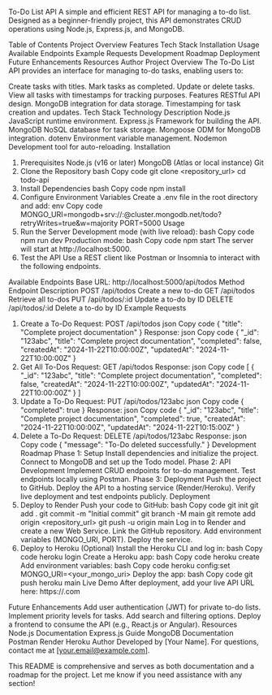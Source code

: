 To-Do List API
A simple and efficient REST API for managing a to-do list. Designed as a beginner-friendly project, this API demonstrates CRUD operations using Node.js, Express.js, and MongoDB.

Table of Contents
Project Overview
Features
Tech Stack
Installation
Usage
Available Endpoints
Example Requests
Development Roadmap
Deployment
Future Enhancements
Resources
Author
Project Overview
The To-Do List API provides an interface for managing to-do tasks, enabling users to:

Create tasks with titles.
Mark tasks as completed.
Update or delete tasks.
View all tasks with timestamps for tracking purposes.
Features
RESTful API design.
MongoDB integration for data storage.
Timestamping for task creation and updates.
Tech Stack
Technology Description
Node.js JavaScript runtime environment.
Express.js Framework for building the API.
MongoDB NoSQL database for task storage.
Mongoose ODM for MongoDB integration.
dotenv Environment variable management.
Nodemon Development tool for auto-reloading.
Installation

1. Prerequisites
   Node.js (v16 or later)
   MongoDB (Atlas or local instance)
   Git
2. Clone the Repository
   bash
   Copy code
   git clone <repository_url>
   cd todo-api
3. Install Dependencies
   bash
   Copy code
   npm install
4. Configure Environment Variables
   Create a .env file in the root directory and add:
   env
   Copy code
   MONGO_URI=mongodb+srv://<username>:<password>@cluster.mongodb.net/todo?retryWrites=true&w=majority
   PORT=5000
   Usage
5. Run the Server
   Development mode (with live reload):
   bash
   Copy code
   npm run dev
   Production mode:
   bash
   Copy code
   npm start
   The server will start at http://localhost:5000.
6. Test the API
   Use a REST client like Postman or Insomnia to interact with the following endpoints.

Available Endpoints
Base URL: http://localhost:5000/api/todos
Method Endpoint Description
POST /api/todos Create a new to-do
GET /api/todos Retrieve all to-dos
PUT /api/todos/:id Update a to-do by ID
DELETE /api/todos/:id Delete a to-do by ID
Example Requests

1. Create a To-Do
   Request: POST /api/todos
   json
   Copy code
   {
   "title": "Complete project documentation"
   }
   Response:
   json
   Copy code
   {
   "\_id": "123abc",
   "title": "Complete project documentation",
   "completed": false,
   "createdAt": "2024-11-22T10:00:00Z",
   "updatedAt": "2024-11-22T10:00:00Z"
   }
2. Get All To-Dos
   Request: GET /api/todos
   Response:
   json
   Copy code
   [
   {
   "_id": "123abc",
   "title": "Complete project documentation",
   "completed": false,
   "createdAt": "2024-11-22T10:00:00Z",
   "updatedAt": "2024-11-22T10:00:00Z"
   }
   ]
3. Update a To-Do
   Request: PUT /api/todos/123abc
   json
   Copy code
   {
   "completed": true
   }
   Response:
   json
   Copy code
   {
   "\_id": "123abc",
   "title": "Complete project documentation",
   "completed": true,
   "createdAt": "2024-11-22T10:00:00Z",
   "updatedAt": "2024-11-22T10:15:00Z"
   }
4. Delete a To-Do
   Request: DELETE /api/todos/123abc
   Response:
   json
   Copy code
   {
   "message": "To-Do deleted successfully."
   }
   Development Roadmap
   Phase 1: Setup
   Install dependencies and initialize the project.
   Connect to MongoDB and set up the Todo model.
   Phase 2: API Development
   Implement CRUD endpoints for to-do management.
   Test endpoints locally using Postman.
   Phase 3: Deployment
   Push the project to GitHub.
   Deploy the API to a hosting service (Render/Heroku).
   Verify live deployment and test endpoints publicly.
   Deployment
5. Deploy to Render
   Push your code to GitHub:
   bash
   Copy code
   git init
   git add .
   git commit -m "Initial commit"
   git branch -M main
   git remote add origin <repository_url>
   git push -u origin main
   Log in to Render and create a new Web Service.
   Link the GitHub repository.
   Add environment variables (MONGO_URI, PORT).
   Deploy the service.
6. Deploy to Heroku (Optional)
   Install the Heroku CLI and log in:
   bash
   Copy code
   heroku login
   Create a Heroku app:
   bash
   Copy code
   heroku create
   Add environment variables:
   bash
   Copy code
   heroku config:set MONGO_URI=<your_mongo_uri>
   Deploy the app:
   bash
   Copy code
   git push heroku main
   Live Demo
   After deployment, add your live API URL here:
   https://<your-api-host>.com

Future Enhancements
Add user authentication (JWT) for private to-do lists.
Implement priority levels for tasks.
Add search and filtering options.
Deploy a frontend to consume the API (e.g., React.js or Angular).
Resources
Node.js Documentation
Express.js Guide
MongoDB Documentation
Postman
Render
Heroku
Author
Developed by [Your Name].
For questions, contact me at [your.email@example.com].

This README is comprehensive and serves as both documentation and a roadmap for the project. Let me know if you need assistance with any section!

